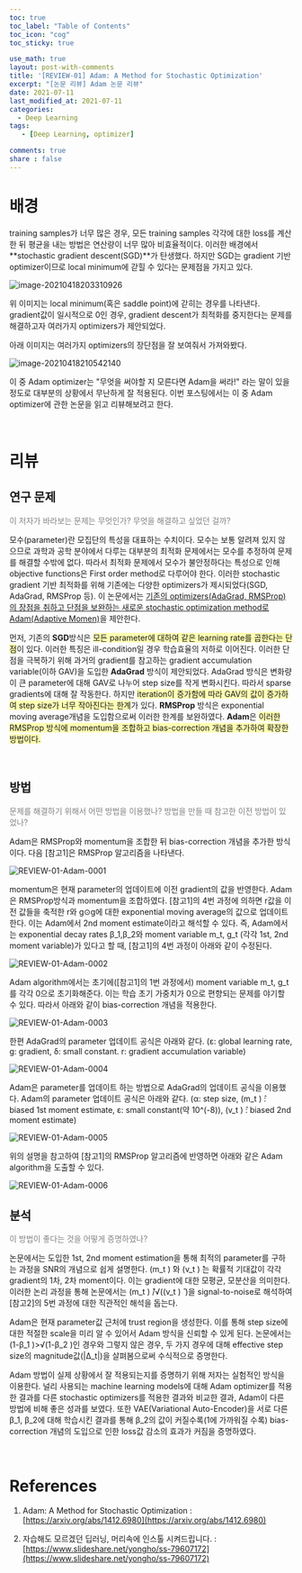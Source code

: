 ```yaml
---
toc: true
toc_label: "Table of Contents"
toc_icon: "cog"
toc_sticky: true

use_math: true
layout: post-with-comments
title: '[REVIEW-01] Adam: A Method for Stochastic Optimization'
excerpt: "[논문 리뷰] Adam 논문 리뷰"
date: 2021-07-11
last_modified_at: 2021-07-11
categories:
  - Deep Learning
tags: 
   - [Deep Learning, optimizer]

comments: true
share : false
---
```


<!-- [REVIEW-01] Adam: A Method for Stochastic Optimization -->

# 배경

training samples가 너무 많은 경우, 모든 training samples 각각에 대한 loss를 계산한 뒤 평균을 내는 방법은 연산량이 너무 많아 비효율적이다. 이러한 배경에서 **stochastic gradient descent(SGD)**가 탄생했다. 하지만 SGD는 gradient 기반 optimizer이므로 local minimum에 갇힐 수 있다는 문제점을 가지고 있다. 

<img src="/files/image-20210418203310926.png" alt="image-20210418203310926"/>

위 이미지는 local minimum(혹은 saddle point)에 갇히는 경우를 나타낸다. gradient값이 일시적으로 0인 경우, gradient descent가 최적화를 중지한다는 문제를 해결하고자 여러가지 optimizers가 제안되었다.

아래 이미지는 여러가지 optimizers의 장단점을 잘 보여줘서 가져와봤다.

<img src="/files/image-20210418210542140.png" alt="image-20210418210542140"/>

이 중 Adam optimizer는 "무엇을 써야할 지 모른다면 Adam을 써라!" 라는 말이 있을 정도로 대부분의 상황에서 무난하게 잘 적용된다. 이번 포스팅에서는 이 중 Adam optimizer에 관한 논문을 읽고 리뷰해보려고 한다.


<br>


# 리뷰

## 연구 문제

<span style="color:gray">이 저자가 바라보는 문제는 무엇인가? 무엇을 해결하고 싶었던 걸까?</span>

모수(parameter)란 모집단의 특성을 대표하는 수치이다. 모수는 보통 알려져 있지 않으므로 과학과 공학 분야에서 다루는 대부분의 최적화 문제에서는 모수를 추정하여 문제를 해결할 수밖에 없다. 따라서 최적화 문제에서 모수가 불안정하다는 특성으로 인해 objective functions은 First order method로 다루어야 한다. 이러한 stochastic gradient 기반 최적화를 위해 기존에는 다양한 optimizers가 제시되었다(SGD, AdaGrad, RMSProp 등). 이 논문에서는 <u>기존의 optimizers(AdaGrad, RMSProp)의 장점을 취하고 단점을 보완하는 새로운 stochastic optimization method로 Adam(Adaptive Momen)</u>을 제안한다.

먼저, 기존의 **SGD**방식은 <span style="background-color:rgba(255, 255, 102, .5)">모든 parameter에 대하여 같은 learning rate를 곱한다는 단점</span>이 있다. 이러한 특징은 ill-condition일 경우 학습효율의 저하로 이어진다. 이러한 단점을 극복하기 위해 과거의 gradient를 참고하는 gradient accumulation variable(이하 GAV)을 도입한 **AdaGrad** 방식이 제안되었다. AdaGrad 방식은 변화량이 큰 parameter에 대해 GAV로 나누어 step size를 작게 변화시킨다. 따라서 sparse gradients에 대해 잘 작동한다. 하지만 <span style="background-color:rgba(255, 255, 102, .5)">iteration이 증가함에 따라 GAV의 값이 증가하여 step size가 너무 작아진다는 한계</span>가 있다. **RMSProp** 방식은 exponential moving average개념을 도입함으로써 이러한 한계를 보완하였다. **Adam**은 <span style="background-color:rgba(255, 255, 102, .5)">이러한 RMSProp 방식에 momentum을 조합하고 bias-correction 개념을 추가하여 확장한 방법이다. </span>


<br>


## 방법
<span style="color:gray">문제를 해결하기 위해서 어떤 방법을 이용했나? 방법을 만들 때 참고한 이전 방법이 있었나?</span>

Adam은 RMSProp와 momentum을 조합한 뒤 bias-correction 개념을 추가한 방식이다. 다음 [참고1]은 RMSProp 알고리즘을 나타낸다.

<img src="/files/REVIEW-01-Adam-0001.PNG" alt="REVIEW-01-Adam-0001"/>


momentum은 현재 parameter의 업데이트에 이전 gradient의 값을 반영한다. Adam은 RMSProp방식과 momentum을 조합하였다. [참고1]의 4번 과정에 의하면 r값을 이전 값들을 축적한 r와 g⊙g에 대한 exponential moving average의 값으로 업데이트 한다. 이는 Adam에서 2nd moment estimate이라고 해석할 수 있다. 즉, Adam에서는 exponential decay rates β_1,β_2와 moment variable m_t, g_t (각각 1st, 2nd moment variable)가 있다고 할 때, [참고1]의 4번 과정이 아래와 같이 수정된다.

<img src="/files/REVIEW-01-Adam-0002.PNG" alt="REVIEW-01-Adam-0002"/>


Adam algorithm에서는 초기에([참고1]의 1번 과정에서) moment variable m_t, g_t를 각각 0으로 초기화해준다. 이는 학습 초기 가중치가 0으로 편향되는 문제를 야기할 수 있다. 따라서 아래와 같이 bias-correction 개념을 적용한다.

<img src="/files/REVIEW-01-Adam-0003.PNG" alt="REVIEW-01-Adam-0003"/>


한편 AdaGrad의 parameter 업데이트 공식은 아래와 같다. (ε: global learning rate, g: gradient, δ: small constant. r: gradient accumulation variable) 

<img src="/files/REVIEW-01-Adam-0004.PNG" alt="REVIEW-01-Adam-0004"/>


Adam은 parameter를 업데이트 하는 방법으로 AdaGrad의 업데이트 공식을 이용했다. Adam의 parameter 업데이트 공식은 아래와 같다. (α: step size, (m_t ) ̂: biased 1st moment estimate, ε: small constant(약 10^(-8)), (v_t ) ̂: biased 2nd moment estimate)

<img src="/files/REVIEW-01-Adam-0005.PNG" alt="REVIEW-01-Adam-0005"/>


위의 설명을 참고하여 [참고1]의 RMSProp 알고리즘에 반영하면 아래와 같은 Adam algorithm을 도출할 수 있다.

<img src="/files/REVIEW-01-Adam-0006.PNG" alt="REVIEW-01-Adam-0006"/>


## 분석

<span style="color:gray">이 방법이 좋다는 것을 어떻게 증명하였나?</span>

논문에서는 도입한 1st, 2nd moment estimation을 통해 최적의 parameter를 구하는 과정을 SNR의 개념으로 쉽게 설명한다. (m_t ) ̂와 (v_t ) ̂는 확률적 기대값이 각각 gradient의 1차, 2차 moment이다. 이는 gradient에 대한 모평균, 모분산을 의미한다. 이러한 논리 과정을 통해 논문에서는 (m_t ) ̂/√((v_t ) ̂ )을 signal-to-noise로 해석하여 [참고2]의 5번 과정에 대한 직관적인 해석을 돕는다.


Adam은 현재 parameter값 근처에 trust region을 생성한다. 이를 통해 step size에 대한 적절한 scale을 미리 알 수 있어서 Adam 방식을 신뢰할 수 있게 된다. 
논문에서는 (1-β_1 )>√(1-β_2 )인 경우와 그렇지 않은 경우, 두 가지 경우에 대해 effective step size의 magnitude값(|∆_t|)을 살펴봄으로써 수식적으로 증명한다.


Adam 방법이 실제 상황에서 잘 적용되는지를 증명하기 위해 저자는 실험적인 방식을 이용한다. 널리 사용되는 machine learning models에 대해 Adam optimizer를 적용한 결과를 다른 stochastic optimizers를 적용한 결과와 비교한 결과, Adam이 다른 방법에 비해 좋은 성과를 보였다. 또한 VAE(Variational Auto-Encoder)을 서로 다른 β_1, β_2에 대해 학습시킨 결과를 통해 β_2의 값이 커질수록(1에 가까워질 수록) bias-correction 개념의 도입으로 인한 loss값 감소의 효과가 커짐을 증명하였다.


<br>


# References

1. Adam: A Method for Stochastic Optimization : [https://arxiv.org/abs/1412.6980](https://arxiv.org/abs/1412.6980)

2. 자습해도 모르겠던 딥러닝, 머리속에 인스톨 시켜드립니다. : [https://www.slideshare.net/yongho/ss-79607172](https://www.slideshare.net/yongho/ss-79607172)

